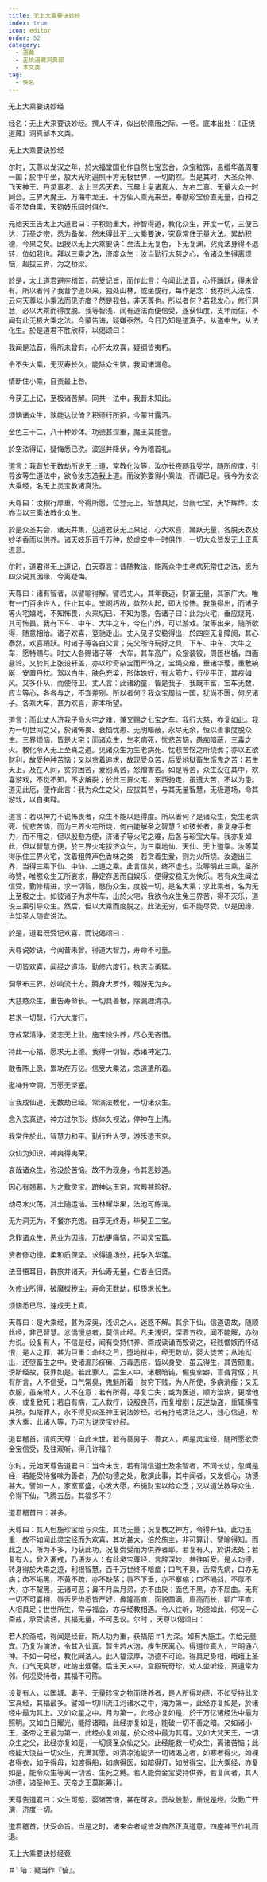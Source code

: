 ```yaml
---
title: 无上大乘要诀妙经
index: true
icon: editor
order: 52
category:
  - 道藏
  - 正统道藏洞真部
  - 本文类
tag:
  - 佚名
---
```


无上大乘要诀妙经  

经名：无上大来要诀妙经。撰人不详，似出於隋唐之际。一卷。底本出处：《正统道藏》洞真部本文类。  

无上大乘要诀妙经  

尔时，天尊以龙汉之年，於大福堂国化作自然七宝玄台，众宝粒饰，悬缯华盖周覆一国；於中平坐，放大光明遍照十方无极世界，一切朗然。当是其时，大圣众神、飞天神王、丹灵真老、太上三炁天君、玉晨上皇诸真人、左右二真、无量大众一时同会。三界大魔王、万海中龙王、十方仙人乘光来至，奉献珍宝价直无量，百和之香不焚自熏，天钧妓乐同时俱作。  

元始天王告太上大道君曰：子积勋重大，神智得道，教化众生，开度一切，三便已达，万圣之宗，悉为备矣。然未得此无上大乘要诀，究竟常住无量大法。累劫积德，今果之矣。因授以无上大乘要诀：至法上无复色，下无复渊，究竟法身得不退转，位如我也。拜以三乘之法，济度众生：汝当勤行大慈之心，令诸众生得离烦恼，超拔三界，为之桥梁。  

於是，太上道君避座稽首，前受记旨，而作此言：今闻此法音，心怀踊跃，得未曾有。所以者何？我昔学道以来，独处山林，或坐或行，每作是念：我亦同入法性，云何天尊以小乘法而见济度？然是我咎，非天尊也。所以者何？若我发心，修行洞慧，必以大乘而得度脱。我等智浅，闻有道法而便信受，遂获仙度，支年而住，不闻有此无极大乘之法。今蒙告诲，疑嫌泰然，今日乃知是道真子，从道中生，从法化生。於是道君不胜欣释，以偈颂曰：  

我闻是法音，得所未曾有。心怀太欢喜，疑纲皆夷朽。  

令不失大乘，无灭寿长久。能除众生恼，我闻诸漏愈。  

情断住小乘，自责最上咎。  

今获无上记，至极诸苦解。同共一法中，我昔未知此。  

烦恼诸众生，孰能达伏倚？积德行所招，今蒙甘露洒。  

金色三十二，八十种妙体。功德甚深重，魔王莫能訾。  

於空法得证，疑悔悉已洗。波巡并降伏，今为稽首礼。  

道言：我昔於无数劫所说无上道，常教化汝等，汝亦长夜随我受学，随所应度，引导汝等生道法中，欲令汝志造我上道。而汝弥委得小乘法，而谓已足。我今为汝说大乘经，名无上灵宝教诸真法。  

天尊曰：汝积行厚重，今得所愿，位登无上，智慧具足，台阙七宝，天华辉烨。汝亦当以三乘法教化众生。  

於是众圣共会，诸天并集，见道君获无上果记，心大欢喜，踊跃无量，各脱天衣及妙华香而以供养。诸天妓乐百千万种，於虚空中一时俱作，一切大众皆发无上正真道意。  

尔时，道君得无上道记，白天尊言：昔随教法，能离众中生老病死常住之法，愿为四众说其因缘，今离疑悔。  

天尊曰：诸有智者，以譬喻得解。譬若丈人，其年衰迈，财富无量，其家广大。唯有一门百余许人，住止其中。堂阁朽故，欻然火起，即大惊怖。我虽得出，而诸子等火宅嬉戏，不知怖畏，火来切已，不知为患。告诸子曰：此为火宅，垂应烧死，其可怖畏。我有下车、中车、大牛之车，今在门外，可以游戏。汝等出来，随所欲得，随意相给。诸子欢喜，竞驰走出。丈人见子安稳得出，於四座无复障阂，其心泰然，欢喜踊跃。时诸子等各白父言；先父所许玩好之具，下车、中车、大牛之车，愿特赐与。时丈人各赐诸子等一大车，其车高广，众宝装铰，周匝栏楯，四面悬铃。又於其上张设轩盖，亦以珍奇杂宝而严饰之，宝绳交络，垂诸华璎，重敷綩綖，安置丹枕。驾以白牛，肤色充梁，形体姝好，有大筋力，行步平正，其疾如风。又多仆从，而使侍卫。丈人言：此诸幼童，皆是我子，我既丰富，宝车无数，应当等心，各各与之，不宜差别。所以者何？我众宝周给一国，犹尚不匮，何况诸子。各乘大车，甚为欢喜，非本所望。  

道言：而此丈人济我子命火宅之难，兼又赐之七宝之车。我行大慈，亦复如此。我为一切世间之父，於诸怖畏、衰恼忧患、无明暗蔽，永尽无余，恒以善事度脱众生。三界烦恼，皆是火宅；而诸众生，生老病死，忧悲苦恼，愚痴暗蔽，三毒之火。教化令入无上至真之道。见诸众生为生老病死、忧悲苦恼之所烧煮；亦以五欲财利，故受种种苦恼；又以贪着追求，故现受众苦，后受地狱畜生饿鬼之苦；若生天上，及在人间，贫穷困苦，爱别离苦，怨憎害苦。如是等苦，众生没在其中，欢喜游戏，不觉不知，不求解脱；於此三界火宅，东西驰走，虽遭大苦，不以为患。道见此厄，便作此言：我为众生之父，应拔其苦，与其无量智慧，无极道场，命其游戏，以自夷释。  

道言：若以神力不说怖畏者，众生不能以是得度。所以者何？是诸众生，免生老病死、忧悲苦恼，而为三界火宅所烧，何由能解圣之智慧？如彼长者，虽复身手有力，而不用之，但以殷懃方便，济诸子等火宅之难，后各与珍宝大车。我亦复如此，但以智慧方便，於三界火宅拔济众生，为三乘地仙、天仙、无上道乘。汝等莫得乐住三界火宅，贪着粗弊声色香味之类；若贪着生爱，则为火所烧。汝速出三界，当得三乘下仙、中仙、上道之乘。此言信矣，终不虚也。汝等明此三乘，圣所称赞，唯愍众生无所哀求，静定存思而自娱乐，便得安稳无为快乐。若有众生闻法信受，勤修精进，求一切智，愍伤众生，度脱一切，是名大乘；求此乘者，名为无上至极之士。如彼诸子为求牛车，出於火宅，我欲令众生兔三界苦，得不灭乐，道说三乘引导众生。然后，但以大乘而度脱之。此法无穷，但不能尽受。以是因缘，当知圣人随宜说法。  

於是，道君既受记欢喜，而说偈颂曰：  

天尊说妙诀，今闻昔未曾。得道大智力，寿命不可量。  

一切皆欢喜，闻经之道场。勤修六度行，执志当勇猛。  

洞章布三界，妙响流十方。腾身大罗外，翱游无为乡。  

大慈愍众生，重告寿命长。一切具善根，除漏趣清凉。  

若求一切慧，行六大度行。  

守戒常清浄，坚志无上业。施宝设供养，尽心无吝惜。  

持此一心福，愿求无上德。我得一切智，悉诸神定力。  

散香陈上愿，累功在万亿。信受大乘法，念道遣所着。  

遨神升空洞，万愿无坚塞。  

自我成仙道，无数劫已经。常演法教化，一切诸众生。  

念入玄真迹，神方过尔形。炼体久视法，停神在上清。  

我常住於此，智慧力和平。勤行升大罗，游乐造玉京。  

众仙为知识，神爽得夷荣。  

哀哉诸众生，弥没於苦恼。故不为现身，令其思妙道。  

因心有翘慕，为之敷灵宝。跻神达玉京，宫殿甚珍好。  

劫尽水火荡，其土随运浩。玉林耀华果，法池可练澡。  

无为洞无为，不餐亦充饱。自享无终寿，毕契卫三宝。  

念罪诸众生，恶业为因缘。万劫更痛恼，不闻灵宝篇。  

贤者修功德，柔和质保坚。求得道场处，托孕入华莲。  

法音悟耳目，群旅并诸天。升仙寿无量，仁者当归贤。  

久修业所得，破魔拔秽尘。寿命无数劫，挺质求长生。  

烦恼悉已尽，速成无上真。  

天尊曰：是大乘经，甚为深奥，浅识之人，迷惑不解。其余下仙，信道语故，随顺此经，非己智慧。忿憍慢怠者，莫信此经。凡夫浅识，深着五欲，闻不能解，亦勿为说。设复有人，不信是经，闻有受持供养、斋戒读诵而毁谤之，轻贱憎嫉而怀结恨，是人之罪，甚为巨重：命终之日，堕地狱中，经无数劫，婴大徒苦；从地狱出，还堕畜生之中，受诸漏形疥癞、万毒恶疮，皆以身受，虽云得生，其苦颇重。谤斯经故，获罪如是。若此罪人，后生人中，诸根暗钝，偏曳挛癖，盲聋背伛；其有所言，人不信受，口气常臭，鬼魅所着；贫穷下贱，为人所使，多病消瘦；又无衣服，虽亲附人，人不在意；若有所得，寻复亡失；或为医道，顺方治病，更增他疾，或复致死；若自有病，无人救疗，设服良药，而复增剧；反逆劫盗，重辄横罹其殃。如斯罪人，永不得见众圣神王说法妙经。若有持戒清洁之人，翘心信道，希求大乘，此诸人等，乃可为说灵宝妙经。  

道君稽首，请问天尊：自此末世，若有善男子、善女人，闻是灵宝经，随所愿欲赍金宝信受，及往观听，得几许福？  

尔时，元始天尊告道君曰：当今末世，若有清信道士及余智者，不问长幼，忽闻是经，若能受持餐味为善者，乃於功德之处，敷演此事，其中闻者，又发信心，功德甚大。譬如一人，家室富盛，心发大愿，布施财宝以给众乏；又以道法教导众生，令得下仙，飞腾五岳。其福多不？  

道君稽首曰：甚多。  

天尊曰：其人但施珍宝给与众生，其功无量；况复教之神方，令得升仙。此功虽重，故不如闻此灵宝经而为欢喜，其功甚大，倍於施主，非可算计、譬喻得知。而此之人，所为不多，乃获此功，况复赍受而为供养者耶。若复有人，於讲法处；若复有人，曾入斋戒，乃语友人：有此灵宝尊经，言辞深妙，共往听受。是人功德，转身得於大乘之迹，利根智慧，百千万世终不喑痖；口气不臭，舌常先病，口亦无病；齿不垢黑，不黄不疏，亦不缺落；唇不下垂，亦不搴缩；口不喎斜，不厚不大，亦不黧黑，无诸可恶；鼻不月扁月弟，亦不曲戾；面色不黑，亦不屈曲。无有一切不可喜相，唇舌牙齿悉皆严好，鼻隆高直，面貌圆满，眉高而长，额广平直，人相具足；世世所生，常与福会，亦与经教相遇。令人往听，功德如此，何况一心斋戒，承受读诵，其福无量，不可思议。尔时 ，天尊以偈颂曰：  

若人於斋戒，得闻是经音。斯人功为重，获福陪＃1 为深。如有大施主，供给无量宾。乃复为演法，令其入仙真。暂生若水泡，疾生厌离心。得道位真人，三明通六神。不如一句经，教化同法人。此人福深厚，功德不可论。得具足身相，峨峨上圣宾。口气无臭秽，吐纳出烟馨。后生天人中，宫殿玩奇珍。劝人坐听经，真道常为邻。何况受持者，其福不可陈。  

设复有人，以国城、妻子、无量珍宝之物而供养者，是人所得功德，不如受持此灵宝真经，其福最多。譬如一切川流江河诸水之中，海为第一，此经亦复如是，於诸经中最为其上。又如众星之中，月为第一，此经亦复如是，於千万亿诸经法中最为照明。又如白日耀光，能除诸暗，此经亦复如是，能破一切不善之暗。又如诸小王，圣帝之王最为第一，此经亦复如是，於众经中最为其尊。又如大梵天王，一切众生之父，此经亦复如是，一切贤圣众仙之父。此经能救一切众生，离诸苦恼；此经能大饶益一切众生，充满其愿。如清凉池能济一切诸渴之者，如寒者得火，如裸者得衣，如子得母，如渡得船，如病得医，如暗得灯，如贫得宝，此大乘经，亦复如是，能令众生等离一切苦、生死之缚。若人能赍金宝受持供养，若复闻者，其人功德，诸圣神王、天帝之王莫能筹计。  

天尊告道君曰：众生可愍，婴诸苦恼，甚在可哀。吾故殷懃，重说是经。汝勤广开演，济度一切。  

道君稽首，伏受命旨。当是之时，诸来会者咸皆发自然正真道意，四座神王作礼而退。  

无上大乘要诀妙经竟  

＃1 陪：疑当作『倍』。  
